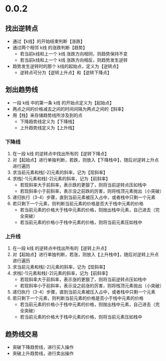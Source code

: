 # 0.0.2

## 找出逆转点
- 通过【k线】的开始结束判断【涨跌】
- 通过两个相邻 k线 的涨跌判断【趋势】
  - 若当前k线和上一个 k线 涨跌方向相同，则趋势保持不变
  - 若当前k线和上一个 k线 涨跌方向相反，则趋势发生逆转
- 趋势发生逆转时的那个 k线的起始点，定义为【逆转点】
  - 逆转点可分为【逆转上升点】和【逆转下降点】


## 划出趋势线
- 一段 k线 中的第一条 k线 的开始点定义为【起始点】
- 两点之间的价格减去之间的时间间隔为两点之间的【斜率】
- 用【栈】来存储趋势线所涉及到的点
    - 下降趋势线定义为【下降栈】
    - 上升趋势线定义为【上升栈】

### 下降线
1. 在一段 k线 的逆转点中找出所有的【逆转下降点】
2. 对【起始点】进行单独判断，若跌，则放入【下降栈中】，随后对逆转上升点进行遍历
3. 求当前元素和栈[-2]元素的斜率，记为【现斜率】
4. 求栈[-1]元素和栈[-2]元素的斜率，记为【前斜率】
   - 若现斜率大于前斜率，表示跌的更狠了，则将当前逆转点压如栈中
   - 若现斜率小于前斜率，表示没之前跌的厉害，则将栈顶元素抛出（小突破）
7. 递归执行（3-4）步骤，直到当前元素被压入占中，或者栈中只剩一个元素
6. 若只剩下一个元素，则判断当前元素的价格是否大于栈中元素的价格
   - 若当前元素的价格大于栈中元素的价格，则抛出栈中元素，自己进去（完全突破）
   - 若当前元素的价格小于栈中元素的价格，则将当前元素压如栈中

### 上升线
1. 在一段 k线 的逆转点中找出所有的【逆转上升点】
2. 对【起始点】进行单独判断，若涨，则放入【上升栈中】，随后对逆转上升点进行遍历
3. 求当前元素和栈[-2]元素的斜率，记为【现斜率】
4. 求栈[-1]元素和栈[-2]元素的斜率，记为【前斜率】
   - 若现斜率大于前斜率，表示涨的更狠了，则将当前逆转点压如栈中
   - 若现斜率小于前斜率，表示没之前涨的厉害，则将栈顶元素抛出（小突破）
7. 递归执行（3-4）步骤，直到当前元素被压入占中，或者栈中只剩一个元素
6. 若只剩下一个元素，则判断当前元素的价格是否小于栈中元素的价格
   - 若当前元素的价格小于栈中元素的价格，则抛出栈中元素，自己进去（完全突破）
   - 若当前元素的价格大于栈中元素的价格，则将当前元素压如栈中


## 趋势线交易
- 突破下降趋势线，进行买入操作
- 突破上升趋势线，进行卖出操作
